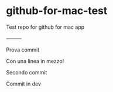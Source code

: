 github-for-mac-test
===================

Test repo for github for mac app

———

Prova commit

Con una linea in mezzo!

Secondo commit

Commit in dev